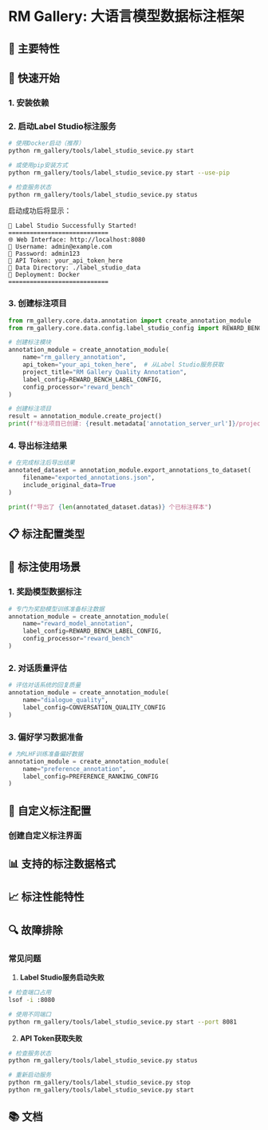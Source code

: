 # RM Gallery: 大语言模型数据标注框架

## 🌟 主要特性

## 🚀 快速开始

### 1. 安装依赖

### 2. 启动Label Studio标注服务

```bash
# 使用Docker启动（推荐）
python rm_gallery/tools/label_studio_sevice.py start

# 或使用pip安装方式
python rm_gallery/tools/label_studio_sevice.py start --use-pip

# 检查服务状态
python rm_gallery/tools/label_studio_sevice.py status
```

启动成功后将显示：
```
🚀 Label Studio Successfully Started!
============================
🌐 Web Interface: http://localhost:8080
📧 Username: admin@example.com
🔐 Password: admin123
🔑 API Token: your_api_token_here
📁 Data Directory: ./label_studio_data
🐳 Deployment: Docker
============================
```

### 3. 创建标注项目

```python
from rm_gallery.core.data.annotation import create_annotation_module
from rm_gallery.core.data.config.label_studio_config import REWARD_BENCH_LABEL_CONFIG

# 创建标注模块
annotation_module = create_annotation_module(
    name="rm_gallery_annotation",
    api_token="your_api_token_here",  # 从Label Studio服务获取
    project_title="RM Gallery Quality Annotation",
    label_config=REWARD_BENCH_LABEL_CONFIG,
    config_processor="reward_bench"
)

# 创建标注项目
result = annotation_module.create_project()
print(f"标注项目已创建: {result.metadata['annotation_server_url']}/projects/{result.metadata['annotation_project_id']}")
```

### 4. 导出标注结果

```python
# 在完成标注后导出结果
annotated_dataset = annotation_module.export_annotations_to_dataset(
    filename="exported_annotations.json",
    include_original_data=True
)

print(f"导出了 {len(annotated_dataset.datas)} 个已标注样本")
```

## 📋 标注配置类型


## 🎯 标注使用场景


### 1. 奖励模型数据标注
```python
# 专门为奖励模型训练准备标注数据
annotation_module = create_annotation_module(
    name="reward_model_annotation",
    label_config=REWARD_BENCH_LABEL_CONFIG,
    config_processor="reward_bench"
)
```

### 2. 对话质量评估
```python
# 评估对话系统的回复质量
annotation_module = create_annotation_module(
    name="dialogue_quality",
    label_config=CONVERSATION_QUALITY_CONFIG
)
```

### 3. 偏好学习数据准备
```python
# 为RLHF训练准备偏好数据
annotation_module = create_annotation_module(
    name="preference_annotation",
    label_config=PREFERENCE_RANKING_CONFIG
)
```

## 🔧 自定义标注配置

### 创建自定义标注界面



## 📊 支持的标注数据格式




## 📈 标注性能特性


## 🔍 故障排除

### 常见问题

1. **Label Studio服务启动失败**
```bash
# 检查端口占用
lsof -i :8080

# 使用不同端口
python rm_gallery/tools/label_studio_sevice.py start --port 8081
```

2. **API Token获取失败**
```bash
# 检查服务状态
python rm_gallery/tools/label_studio_sevice.py status

# 重新启动服务
python rm_gallery/tools/label_studio_sevice.py stop
python rm_gallery/tools/label_studio_sevice.py start
```

## 📚 文档

